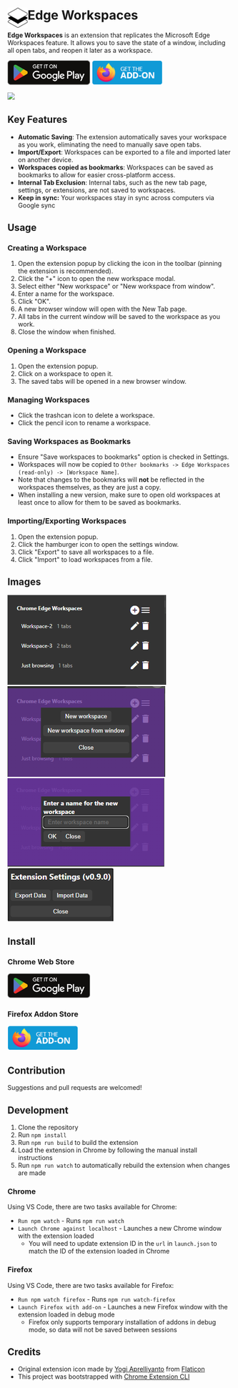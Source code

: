 # <img src="public/icons/icon_48.png" width="45" align="left"> Edge Workspaces

**Edge Workspaces** is an extension that replicates the Microsoft Edge Workspaces feature. It allows you to save the state of a window, including all open tabs, and reopen it later as a workspace.

<a href="https://chromewebstore.google.com/detail/edge-workspaces/feehlkcbifmladjmmpkghfokcngfkkkp"><img src="images/Google_Play_Store_badge_EN.svg" target="_blank" height="55px" /></a>
<a href="https://addons.mozilla.org/en-US/firefox/addon/edge-workspaces/"><img src="images/Firefox_addon_store_badge_EN.png" target="_blank" height="55px" /></a>

<a href="images/extension-demo.gif" target="_blank" ><img src="images/extension-demo.gif" width="500px"></a>

## Key Features

- **Automatic Saving**: The extension automatically saves your workspace as you work, eliminating the need to manually save open tabs.
- **Import/Export**: Workspaces can be exported to a file and imported later on another device.
- **Workspaces copied as bookmarks**: Workspaces can be saved as bookmarks to allow for easier cross-platform access.
- **Internal Tab Exclusion**: Internal tabs, such as the new tab page, settings, or extensions, are not saved to workspaces.
- **Keep in sync:** Your workspaces stay in sync across computers via Google sync
 
## Usage

### Creating a Workspace

1. Open the extension popup by clicking the icon in the toolbar (pinning the extension is recommended).
2. Click the "+" icon to open the new workspace modal.
3. Select either "New workspace" or "New workspace from window".
4. Enter a name for the workspace.
5. Click "OK".
6. A new browser window will open with the New Tab page.
7. All tabs in the current window will be saved to the workspace as you work.
8. Close the window when finished.

### Opening a Workspace

1. Open the extension popup.
2. Click on a workspace to open it.
3. The saved tabs will be opened in a new browser window.

### Managing Workspaces

- Click the trashcan icon to delete a workspace.
- Click the pencil icon to rename a workspace.

### Saving Workspaces as Bookmarks

- Ensure "Save workspaces to bookmarks" option is checked in Settings.
- Workspaces will now be copied to `Other bookmarks -> Edge Workspaces (read-only) -> [Workspace Name]`.
- Note that changes to the bookmarks will **not** be reflected in the workspaces themselves, as they are just a copy. 
- When installing a new version, make sure to open old workspaces at least once to allow for them to be saved as bookmarks.

### Importing/Exporting Workspaces

1. Open the extension popup.
2. Click the hamburger icon to open the settings window.
3. Click "Export" to save all workspaces to a file.
4. Click "Import" to load workspaces from a file.

## Images
<img src="images/1-main-window.png">

<img src="images/2-new-workspace-dialog.png">

<img src="images/3-new-workspace-dialog-name.png">

<img src="images/4-settings-import-export-window.png">

## Install
### Chrome Web Store
<a href="https://chromewebstore.google.com/detail/edge-workspaces/feehlkcbifmladjmmpkghfokcngfkkkp"><img src="images/Google_Play_Store_badge_EN.svg" target="_blank" height="55px" /></a>

### Firefox Addon Store
<a href="https://addons.mozilla.org/en-US/firefox/addon/edge-workspaces/"><img src="images/Firefox_addon_store_badge_EN.png" target="_blank" height="55px" /></a>

## Contribution
Suggestions and pull requests are welcomed!

## Development
1. Clone the repository
2. Run `npm install`
3. Run `npm run build` to build the extension
4. Load the extension in Chrome by following the manual install instructions
5. Run `npm run watch` to automatically rebuild the extension when changes are made

### Chrome
Using VS Code, there are two tasks available for Chrome:
* `Run npm watch` - Runs `npm run watch`
* `Launch Chrome against localhost` - Launches a new Chrome window with the extension loaded
  * You will need to update extension ID in the `url` in `launch.json` to match the ID of the extension loaded in Chrome

### Firefox
Using VS Code, there are two tasks available for Firefox:
* `Run npm watch firefox` - Runs `npm run watch-firefox`
* `Launch Firefox with add-on` - Launches a new Firefox window with the extension loaded in debug mode
  * Firefox only supports temporary installation of addons in debug mode, so data will not be saved between sessions


## Credits
* Original extension icon made by [Yogi Aprelliyanto](https://www.flaticon.com/authors/yogi-aprelliyanto) from [Flaticon](https://www.flaticon.com/)
* This project was bootstrapped with [Chrome Extension CLI](https://github.com/dutiyesh/chrome-extension-cli)